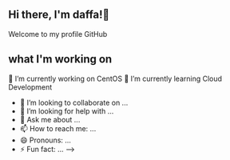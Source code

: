 ## Hi there, I'm daffa!👋

Welcome to my profile GitHub

## what I'm working on
🔭 I’m currently working on CentOS
🌱 I’m currently learning Cloud Development
- 👯 I’m looking to collaborate on ...
- 🤔 I’m looking for help with ...
- 💬 Ask me about ...
- 📫 How to reach me: ...
- 😄 Pronouns: ...
- ⚡ Fun fact: ...
-->
